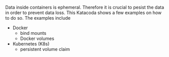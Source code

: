Data inside containers is ephemeral. Therefore it is crucial to pesist the data in order to prevent data loss. 
This Katacoda shows a few examples on how to do so. The examples include

- Docker
  - bind mounts
  - Docker volumes
- Kubernetes (K8s)
  - persistent volume claim
